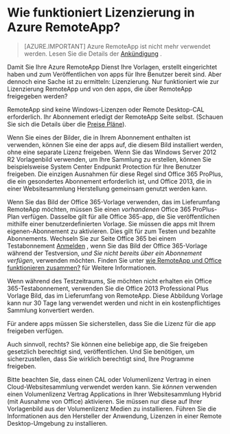 <properties
    pageTitle="Azure RemoteApp Lizenzierung | Microsoft Azure"
    description="Erfahren Sie, wie die Lizenzierung in Azure RemoteApp funktioniert."
    services="remoteapp"
    documentationCenter=""
    authors="lizap"
    manager="mbaldwin" />

<tags
    ms.service="remoteapp"
    ms.workload="compute"
    ms.tgt_pltfrm="na"
    ms.devlang="na"
    ms.topic="get-started-article"
    ms.date="08/15/2016"
    ms.author="elizapo" />


# <a name="how-does-licensing-work-in-azure-remoteapp"></a>Wie funktioniert Lizenzierung in Azure RemoteApp?

> [AZURE.IMPORTANT]
> Azure RemoteApp ist nicht mehr verwendet werden. Lesen Sie die Details der [Ankündigung](https://go.microsoft.com/fwlink/?linkid=821148) .

Damit Sie Ihre Azure RemoteApp Dienst Ihre Vorlagen, erstellt eingerichtet haben und zum Veröffentlichen von apps für Ihre Benutzer bereit sind. Aber dennoch eine Sache ist zu ermitteln: Lizenzierung. Nur funktioniert wie zur Lizenzierung RemoteApp und von den apps, die über RemoteApp freigegeben werden?

RemoteApp sind keine Windows-Lizenzen oder Remote Desktop-CAL erforderlich. Ihr Abonnement erledigt der RemoteApp Seite selbst. (Schauen Sie sich die Details über die [Preise Pläne](https://azure.microsoft.com/pricing/details/remoteapp)).

Wenn Sie eines der Bilder, die in Ihrem Abonnement enthalten ist verwenden, können Sie eine der apps auf, die diesem Bild installiert werden, ohne eine separate Lizenz freigeben. Wenn Sie das Windows Server 2012 R2 Vorlagenbild verwenden, um Ihre Sammlung zu erstellen, können Sie beispielsweise System Center Endpunkt Protection für Ihre Benutzer freigeben. Die einzigen Ausnahmen für diese Regel sind Office 365 ProPlus, die ein gesondertes Abonnement erforderlich ist, und Office 2013, die in einer Websitesammlung Herstellung gemeinsam genutzt werden kann.

Wenn Sie das Bild der Office 365-Vorlage verwenden, das im Lieferumfang RemoteApp möchten, müssen Sie einen *vorhandenen* Office 365 ProPlus-Plan verfügen. Dasselbe gilt für alle Office 365-app, die Sie veröffentlichen mithilfe einer benutzerdefinierten Vorlage. Sie müssen die apps mit Ihrem eigenen-Abonnement zu aktivieren. Dies gilt für zum Testen und bezahlte Abonnements. Wechseln Sie zur Seite Office 365 bei einem Testabonnement [Anmelden](https://go.microsoft.com/fwlink/p/?LinkID=403802) , wenn Sie das Bild der Office 365-Vorlage während der Testversion, *und Sie nicht bereits über ein Abonnement verfügen*, verwenden möchten. Finden Sie unter [wie RemoteApp und Office funktionieren zusammen?](remoteapp-o365.md) für Weitere Informationen.

Wenn während des Testzeitraums, Sie möchten nicht erhalten ein Office 365-Testabonnement, verwenden Sie die Office 2013 Professional Plus Vorlage Bild, das im Lieferumfang von RemoteApp. Diese Abbildung Vorlage kann nur 30 Tage lang verwendet werden und nicht in ein kostenpflichtiges Sammlung konvertiert werden.

Für andere apps müssen Sie sicherstellen, dass Sie die Lizenz für die app freigeben verfügen.

Auch sinnvoll, rechts? Sie können eine beliebige app, die Sie freigeben gesetzlich berechtigt sind, veröffentlichen. Und Sie benötigen, um sicherzustellen, dass Sie wirklich berechtigt sind, Ihre Programme freigeben.

Bitte beachten Sie, dass einen CAL oder Volumenlizenz Vertrag in einen Cloud-Websitesammlung verwendet werden kann. Sie *können* verwenden einen Volumenlizenz Vertrag Applications in Ihrer Websitesammlung Hybrid (mit Ausnahme von Office) aktivieren. Sie müssen nur diese auf Ihrer Vorlagenbild aus der Volumenlizenz Medien zu installieren. Führen Sie die Informationen aus den Hersteller der Anwendung, Lizenzen in einer Remote Desktop-Umgebung zu installieren.
